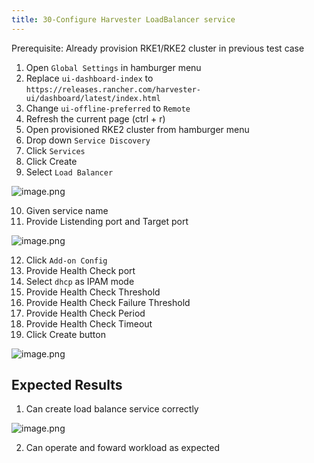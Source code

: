 ```yaml
---
title: 30-Configure Harvester LoadBalancer service	
---
```

Prerequisite: 
Already provision RKE1/RKE2 cluster in previous test case

1. Open `Global Settings` in hamburger menu
2. Replace `ui-dashboard-index` to `https://releases.rancher.com/harvester-ui/dashboard/latest/index.html`
3. Change `ui-offline-preferred` to `Remote`
4. Refresh the current page (ctrl + r)
5. Open provisioned RKE2 cluster from hamburger menu
6. Drop down `Service Discovery`
7. Click `Services`
8. Click Create 
9. Select `Load Balancer`

![image.png](https://images.zenhubusercontent.com/61519853321ea20d65443929/f628094c-a195-4f99-9fb7-858d759dc019)

10. Given service name
11. Provide Listending port and Target port

![image.png](https://images.zenhubusercontent.com/61519853321ea20d65443929/2c20c759-4769-438b-94ad-5b995ba66873)

12. Click `Add-on Config`
13. Provide Health Check port
14. Select `dhcp` as IPAM mode
15. Provide Health Check Threshold
16. Provide Health Check Failure Threshold
17. Provide Health Check Period
18. Provide Health Check Timeout
19. Click Create button

![image.png](https://images.zenhubusercontent.com/61519853321ea20d65443929/a8d11df6-cc76-4897-8310-def670682775)

## Expected Results
1. Can create load balance service correctly

![image.png](https://images.zenhubusercontent.com/61519853321ea20d65443929/4fbf9271-e3fa-4490-b1e9-8bb9c20060bf)

2. Can operate and foward workload as expected
